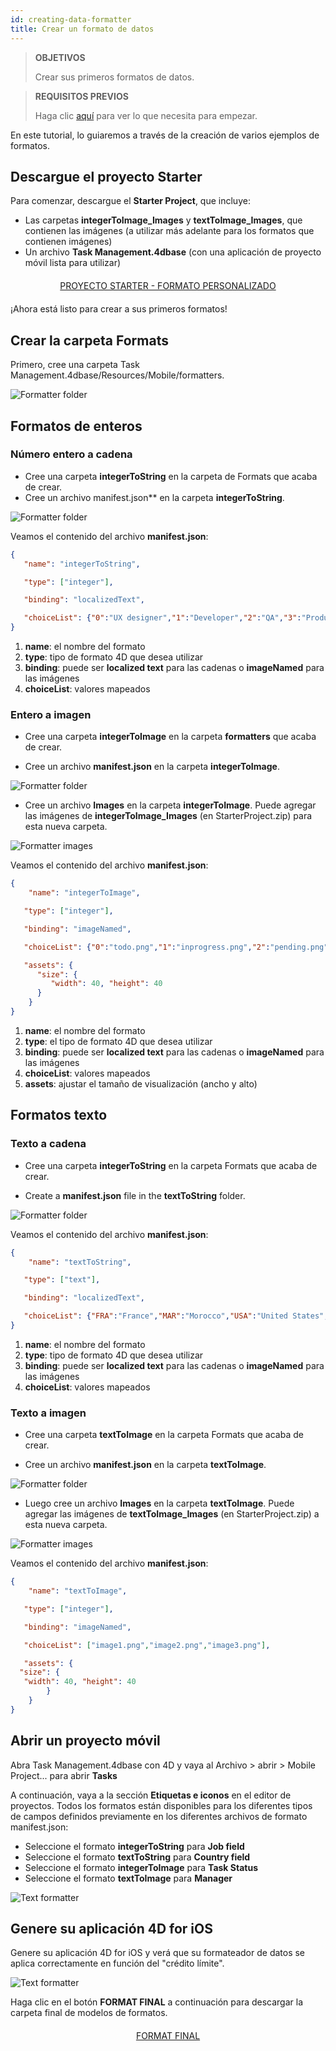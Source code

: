 ```yaml
---
id: creating-data-formatter
title: Crear un formato de datos
---
```


> **OBJETIVOS**
> 
> Crear sus primeros formatos de datos.

> **REQUISITOS PREVIOS**
> 
> Haga clic [aquí](prerequisites.html) para ver lo que necesita para empezar.

En este tutorial, lo guiaremos a través de la creación de varios ejemplos de formatos.

## Descargue el proyecto Starter

Para comenzar, descargue el **Starter Project**, que incluye:

* Las carpetas **integerToImage_Images** y **textToImage_Images**, que contienen las imágenes (a utilizar más adelante para los formatos que contienen imágenes)
* Un archivo **Task Management.4dbase** (con una aplicación de proyecto móvil lista para utilizar)

<div markdown="1" style="text-align: center; margin-top: 20px; margin-bottom: 20px">
<a class="button"
href="https://github.com/4d-go-mobile/tutorial-CustomDataFormatter/archive/66d7eea49bc3353f73dbf784ee06283b3a332d0b.zip">PROYECTO STARTER - FORMATO PERSONALIZADO</a>
</div>

¡Ahora está listo para crear a sus primeros formatos!

## Crear la carpeta Formats

Primero, cree una carpeta Task Management.4dbase/Resources/Mobile/formatters</em>.

![Formatter folder](assets/en/custom-formatter/formatter-folder.png)

## Formatos de enteros

### Número entero a cadena

* Cree una carpeta **integerToString** en la carpeta de Formats que acaba de crear.
* Cree un archivo </strong>manifest.json** en la carpeta **integerToString**.

![Formatter folder](assets/en/custom-formatter/formatter-folder-integertostring.png)

Veamos el contenido del archivo **manifest.json**:

```json
{
   "name": "integerToString",

   "type": ["integer"],

   "binding": "localizedText",

   "choiceList": {"0":"UX designer","1":"Developer","2":"QA","3":"Product Owner"}
}
```

1. **name**: el nombre del formato
2. **type**: tipo de formato 4D que desea utilizar
3. **binding**: puede ser **localized text** para las cadenas o **imageNamed** para las imágenes
4. **choiceList**: valores mapeados

### Entero a imagen

* Cree una carpeta **integerToImage** en la carpeta **formatters** que acaba de crear.

* Cree un archivo **manifest.json** en la carpeta **integerToImage**.

![Formatter folder](assets/en/custom-formatter/formatter-folder-integertoimage.png)

* Cree un archivo **Images** en la carpeta **integerToImage**. Puede agregar las imágenes de **integerToImage_Images** (en StarterProject.zip) para esta nueva carpeta.

![Formatter images](assets/en/custom-formatter/formatter-images-integertoimage.png)

Veamos el contenido del archivo **manifest.json**:


```json
{
    "name": "integerToImage",

   "type": ["integer"],

   "binding": "imageNamed",

   "choiceList": {"0":"todo.png","1":"inprogress.png","2":"pending.png","3":"done.png"},

   "assets": {
      "size": {
         "width": 40, "height": 40
      }
    }
}
```
1. **name**: el nombre del formato
2. **type**: el tipo de formato 4D que desea utilizar
3. **binding**: puede ser **localized text** para las cadenas o **imageNamed** para las imágenes
4. **choiceList**: valores mapeados
5. **assets**: ajustar el tamaño de visualización (ancho y alto)

## Formatos texto

### Texto a cadena

* Cree una carpeta **integerToString** en la carpeta Formats que acaba de crear.

* Create a **manifest.json** file in the **textToString** folder.

![Formatter folder](assets/en/custom-formatter/formatter-folder-texttostring.png)

Veamos el contenido del archivo **manifest.json**:

```json
{
    "name": "textToString",

   "type": ["text"],

   "binding": "localizedText",

   "choiceList": {"FRA":"France","MAR":"Morocco","USA":"United States","AUS":"Australia"}
}
```

1. **name**: el nombre del formato
2. **type**: tipo de formato 4D que desea utilizar
3. **binding**: puede ser **localized text** para las cadenas o **imageNamed** para las imágenes
4. **choiceList**: valores mapeados

### Texto a imagen

* Cree una carpeta **textToImage** en la carpeta Formats que acaba de crear.

* Cree un archivo **manifest.json** en la carpeta **textToImage**.

![Formatter folder](assets/en/custom-formatter/formatter-folder-textToImage.png)

* Luego cree un archivo **Images** en la carpeta **textToImage**. Puede agregar las imágenes de **textToImage_Images** (en StarterProject.zip) a esta nueva carpeta.

![Formatter images](assets/en/custom-formatter/formatter-images-textToImage.png)

Veamos el contenido del archivo **manifest.json**:

```json
{
    "name": "textToImage",

   "type": ["integer"],

   "binding": "imageNamed",

   "choiceList": ["image1.png","image2.png","image3.png"],

   "assets": {
  "size": {
   "width": 40, "height": 40
        }
    }
}

```

## Abrir un proyecto móvil

Abra Task Management.4dbase con 4D y vaya al Archivo > abrir > Mobile Project... para abrir **Tasks**

A continuación, vaya a la sección **Etiquetas e iconos** en el editor de proyectos. Todos los formatos están disponibles para los diferentes tipos de campos definidos previamente en los diferentes archivos de formato manifest.json:

* Seleccione el formato **integerToString** para **Job field**
* Seleccione el formato **textToString** para **Country field**
* Seleccione el formato **integerToImage** para **Task Status**
* Seleccione el formato **textToImage** para **Manager**

![Text formatter](assets/en/custom-formatter/formatters-icons-&-labels.png)

## Genere su aplicación 4D for iOS

Genere su aplicación 4D for iOS y verá que su formateador de datos se aplica correctamente en función del "crédito límite".

![Text formatter](assets/en/custom-formatter/formatters-final-result.png)

Haga clic en el botón **FORMAT FINAL** a continuación para descargar la carpeta final de modelos de formatos.

<div markdown="1" style="text-align: center; margin-top: 20px">

<a class="button"
href="https://github.com/4d-go-mobile/tutorial-CustomDataFormatter/releases/latest/download/tutorial-CustomDataFormatter.zip">FORMAT FINAL</a>
</div>
